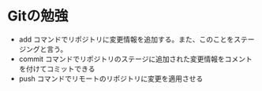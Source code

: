 # Gitの勉強
- add コマンドでリポジトリに変更情報を追加する。また、このことをステージングと言う。
- commit コマンドでリポジトリのステージに追加された変更情報をコメントを付けてコミットできる
- push コマンドでリモートのリポジトリに変更を適用させる
